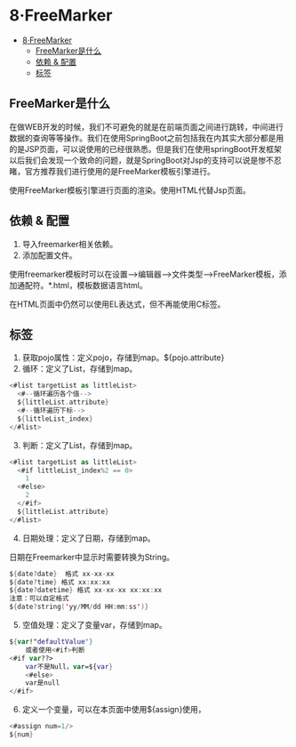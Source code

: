 # 8·FreeMarker

- [8·FreeMarker](#8freemarker)
  - [FreeMarker是什么](#freemarker是什么)
  - [依赖 \& 配置](#依赖--配置)
  - [标签](#标签)

## FreeMarker是什么
在做WEB开发的时候，我们不可避免的就是在前端页面之间进行跳转，中间进行数据的查询等等操作。我们在使用SpringBoot之前包括我在内其实大部分都是用的是JSP页面，可以说使用的已经很熟悉。但是我们在使用springBoot开发框架以后我们会发现一个致命的问题，就是SpringBoot对Jsp的支持可以说是惨不忍睹，官方推荐我们进行使用的是FreeMarker模板引擎进行。

使用FreeMarker模板引擎进行页面的渲染。使用HTML代替Jsp页面。

## 依赖 & 配置
1. 导入freemarker相关依赖。
2. 添加配置文件。

使用freemarker模板时可以在设置-->编辑器-->文件类型-->FreeMarker模板，添加通配符。*.html，模板数据语言html。

在HTML页面中仍然可以使用EL表达式，但不再能使用C标签。

## 标签
1. 获取pojo属性：定义pojo，存储到map。${pojo.attribute}
2. 循环：定义了List，存储到map。
```swift
<#list targetList as littleList>
  <#--循环遍历各个值-->
  ${littleList.attribute}
  <#--循环遍历下标-->
  ${littleList_index}
</#list>
```

3. 判断：定义了List，存储到map。
```swift
<#list targetList as littleList>
  <#if littleList_index%2 == 0>
    1
  <#else>
    2
  </#if>
  ${littleList.attribute}
</#list>
```

4. 日期处理：定义了日期，存储到map。

日期在Freemarker中显示时需要转换为String。
```swift
${date?date}  格式 xx-xx-xx
${date?time} 格式 xx:xx:xx
${date?datetime} 格式 xx-xx-xx xx:xx:xx
注意：可以自定格式
${date?string('yy/MM/dd HH:mm:ss')}
```

5. 空值处理：定义了变量var，存储到map。
```swift
${var!"defaultValue"}
    或者使用<#if>判断
<#if var??>
    var不是Null，var=${var}
    <#else>
    var是null
</#if>
```

6. 定义一个变量，可以在本页面中使用${assign}使用，
```swift
<#assign num=1/>
${num}
```
